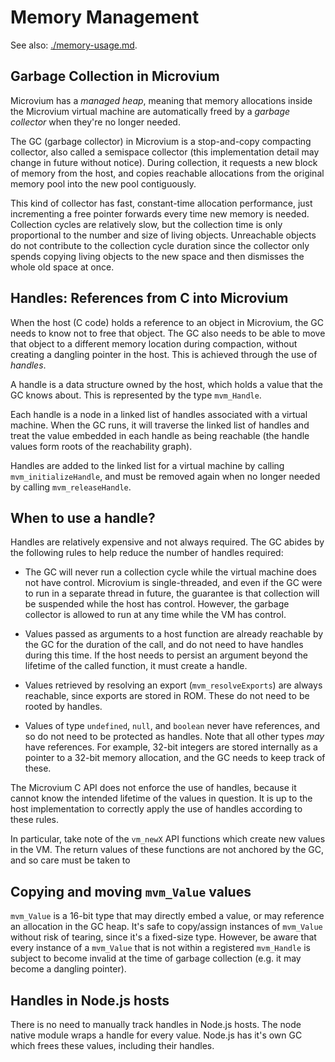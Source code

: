 # Memory Management

See also: [./memory-usage.md](./memory-usage.md).

## Garbage Collection in Microvium

Microvium has a _managed heap_, meaning that memory allocations inside the Microvium virtual machine are automatically freed by a _garbage collector_ when they're no longer needed.

The GC (garbage collector) in Microvium is a stop-and-copy compacting collector, also called a semispace collector (this implementation detail may change in future without notice). During collection, it requests a new block of memory from the host, and copies reachable allocations from the original memory pool into the new pool contiguously.

This kind of collector has fast, constant-time allocation performance, just incrementing a free pointer forwards every time new memory is needed. Collection cycles are relatively slow, but the collection time is only proportional to the number and size of living objects. Unreachable objects do not contribute to the collection cycle duration since the collector only spends copying living objects to the new space and then dismisses the whole old space at once.

## Handles: References from C into Microvium

When the host (C code) holds a reference to an object in Microvium, the GC needs to know not to free that object. The GC also needs to be able to move that object to a different memory location during compaction, without creating a dangling pointer in the host. This is achieved through the use of _handles_.

A handle is a data structure owned by the host, which holds a value that the GC knows about. This is represented by the type `mvm_Handle`.

Each handle is a node in a linked list of handles associated with a virtual machine. When the GC runs, it will traverse the linked list of handles and treat the value embedded in each handle as being reachable (the handle values form roots of the reachability graph).

Handles are added to the linked list for a virtual machine by calling `mvm_initializeHandle`, and must be removed again when no longer needed by calling `mvm_releaseHandle`.

## When to use a handle?

Handles are relatively expensive and not always required. The GC abides by the following rules to help reduce the number of handles required:

  - The GC will never run a collection cycle while the virtual machine does not have control. Microvium is single-threaded, and even if the GC were to run in a separate thread in future, the guarantee is that collection will be suspended while the host has control. However, the garbage collector is allowed to run at any time while the VM has control.

  - Values passed as arguments to a host function are already reachable by the GC for the duration of the call, and do not need to have handles during this time. If the host needs to persist an argument beyond the lifetime of the called function, it must create a handle.

  - Values retrieved by resolving an export (`mvm_resolveExports`) are always reachable, since exports are stored in ROM. These do not need to be rooted by handles.

  - Values of type `undefined`, `null`, and `boolean` never have references, and so do not need to be protected as handles. Note that all other types _may_ have references. For example, 32-bit integers are stored internally as a pointer to a 32-bit memory allocation, and the GC needs to keep track of these.

The Microvium C API does not enforce the use of handles, because it cannot know the intended lifetime of the values in question. It is up to the host implementation to correctly apply the use of handles according to these rules.

In particular, take note of the `vm_newX` API functions which create new values in the VM. The return values of these functions are not anchored by the GC, and so care must be taken to

## Copying and moving `mvm_Value` values

`mvm_Value` is a 16-bit type that may directly embed a value, or may reference an allocation in the GC heap. It's safe to copy/assign instances of `mvm_Value` without risk of tearing, since it's a fixed-size type. However, be aware that every instance of a `mvm_Value` that is not within a registered `mvm_Handle` is subject to become invalid at the time of garbage collection (e.g. it may become a dangling pointer).

## Handles in Node.js hosts

There is no need to manually track handles in Node.js hosts. The node native module wraps a handle for every value. Node.js has it's own GC which frees these values, including their handles.


